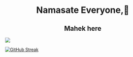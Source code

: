 
 
<h1 align = " center">Namasate Everyone,🙏</h1>
<h2 align="center">Mahek here</h2>
<img src = "http://github-profile-summary-cards.vercel.app/api/cards/profile-details?username=mahekshivaniii&theme=github_dark">

<a href="https://git.io/streak-stats"><img src="https://streak-stats.demolab.com?user=mahekshivaniii&theme=onedark-duo" alt="GitHub Streak" /></a>

<!--<img src= "https://github-readme-stats.vercel.app/api?username=mahekshivaniii&show_icons=true&theme=tokyonight">
<img  align="center" src="https://github-readme-stats.vercel.app/api/top-langs/?username=mahekshivaniii&theme=tokyonight">  -->
